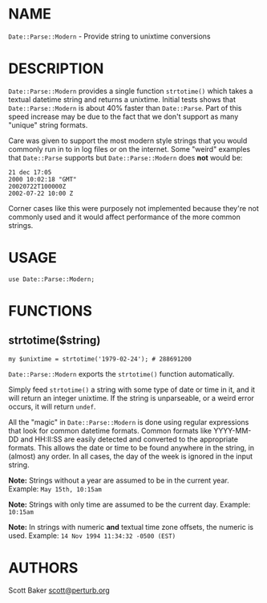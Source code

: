 # NAME

`Date::Parse::Modern` - Provide string to unixtime conversions

# DESCRIPTION

`Date::Parse::Modern` provides a single function `strtotime()` which takes a textual datetime string
and returns a unixtime. Initial tests shows that `Date::Parse::Modern` is about 40% faster than
`Date::Parse`. Part of this speed increase may be due to the fact that we don't support as many
"unique" string formats.

Care was given to support the most modern style strings that you would commonly run in to in log
files or on the internet. Some "weird" examples that `Date::Parse` supports but `Date::Parse::Modern`
does **not** would be:

    21 dec 17:05
    2000 10:02:18 "GMT"
    20020722T100000Z
    2002-07-22 10:00 Z

Corner cases like this were purposely not implemented because they're not commonly used and it would
affect performance of the more common strings.

# USAGE

    use Date::Parse::Modern;

# FUNCTIONS

## strtotime($string)

    my $unixtime = strtotime('1979-02-24'); # 288691200

`Date::Parse::Modern` exports the `strtotime()` function automatically.

Simply feed `strtotime()` a string with some type of date or time in it, and it will return an
integer unixtime. If the string is unparseable, or a weird error occurs, it will return `undef`.

All the "magic" in `Date::Parse::Modern` is done using regular expressions that look for common datetime
formats. Common formats like YYYY-MM-DD and HH:II:SS are easily detected and converted to the
appropriate formats. This allows the date or time to be found anywhere in the string, in (almost) any
order. In all cases, the day of the week is ignored in the input string.

**Note:** Strings without a year are assumed to be in the current year. Example: `May 15th, 10:15am`

**Note:** Strings with only time are assumed to be the current day. Example: `10:15am`

**Note:** In strings with numeric **and** textual time zone offsets, the numeric is used. Example:
`14 Nov 1994 11:34:32 -0500 (EST)`

# AUTHORS

Scott Baker <scott@perturb.org>
